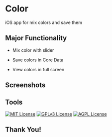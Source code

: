 # Color
iOS app for mix colors and save them


## Major Functionality

- Mix color with slider

- Save colors in Core Data

- View colors in full screen


## Screenshots
<p float="left">
  <!--
  <img src="https://github.com/Dima-Bulgakov/News/blob/secondBranch/1.png?raw=true" width="310" />
  
  <img src="https://github.com/Dima-Bulgakov/News/blob/secondBranch/2.gif?raw=true" width="250" /> 
</p>
-->

## Tools

[![MIT License](https://img.shields.io/badge/-Swift-orange)](https://developer.apple.com/swift/)
[![GPLv3 License](https://img.shields.io/badge/-UIKit-blue)](https://developer.apple.com/documentation/uikit)
[![AGPL License](https://img.shields.io/badge/-iOS-black)](https://www.apple.com/ios/ios-16/)
## Thank You!



